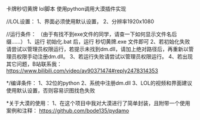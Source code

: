 卡牌秒切黄牌
lol脚本
使用python调用大漠插件实现

//LOL设置：
  1、界面必须使用默认设置，
  2、分辨率1920x1080
  
//运行条件：
  （由于有找不到exe文件的同学，请查一下如何显示文件名后缀……）
  1、运行 初始化.bat 后，运行 秒切黄牌.exe 文件即可
  2、若初始化失败请尝试以管理员权限运行，若提示未找到dm.dll，请加上绝对路径后，再重新以管理员权限手动注册dm.dll。
  3、若运行失败请尝试以管理员权限运行。
  4、若出现其它问题，B站联系我：https://www.bilibili.com/video/av90371474#reply2478314353
  
*/编译条件：
  1、32位的python
  2、系统中注册dm.dll
  3、LOL的视频和界面建议使用默认设置，否则容易识图找色失败
  

  
*关于大漠的使用：
  1、在这个项目中我对大漠进行了简单封装，且附带一个使用案例和注释： https://github.com/bode135/pydamo
